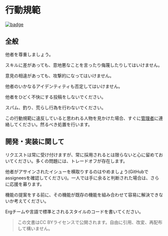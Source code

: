 # 行動規範

[![badge](https://img.shields.io/endpoint.svg?url=https%3A%2F%2Fgezf7g7pd5.execute-api.ap-northeast-1.amazonaws.com%2Fdefault%2Fsource_up_to_date%3Fowner%3Derg-lang%26repos%3Derg%26ref%3Dmain%26path%3DCODE_OF_CONDUCT.md%26commit_hash%3D417c14f237f5fe69033248ab7faf1425c9e65e4d)
](https://gezf7g7pd5.execute-api.ap-northeast-1.amazonaws.com/default/source_up_to_date?owner=erg-lang&repos=erg&ref=main&path=CODE_OF_CONDUCT.md&commit_hash=417c14f237f5fe69033248ab7faf1425c9e65e4d)

## 全般

他者を尊重しましょう。

スキルに差があっても、意地悪なことを言ったり侮蔑したりしてはいけません。

意見の相違があっても、攻撃的になってはいけません。

他者のいかなるアイデンティティも否定してはいけません。

他者をひどく不快にする投稿をしないでください。

スパム、釣り、荒らし行為を行わないでください。

この行動規範に違反していると思われる人物を見かけた場合、すぐに[管理者](mailto:moderation.erglang@gmail.com)に連絡してください。然るべき処置を行います。

## 開発・実装に関して

リクエストは常に受け付けますが、常に採用されるとは限らないと心に留めておいてください。多くの問題には、トレードオフが存在します。

他者がアサインされたイシューを横取りするのはやめましょう(GitHubでassigneesを確認してください)。一人では手に余ると判断された場合は、さらに応援を募ります。

機能の提案をする前に、その機能が既存の機能を組み合わせて容易に解決できないか考えてください。

Ergチームや言語で標準とされるスタイルのコードを書いてください。

> この文書はCC BYライセンスで公開されます。自由に引用、改変、再配布して構いません。
